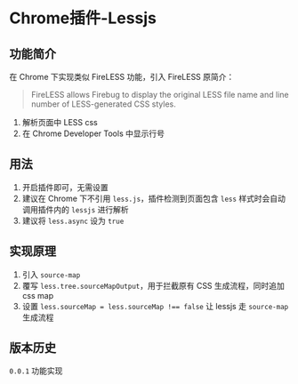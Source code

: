 # Chrome插件-Lessjs

## 功能简介

在 Chrome 下实现类似 FireLESS 功能，引入 FireLESS 原简介：

> FireLESS allows Firebug to display the original LESS file name and line number of LESS-generated CSS styles.

1. 解析页面中 LESS css
2. 在 Chrome Developer Tools 中显示行号

## 用法

1. 开启插件即可，无需设置
2. 建议在 Chrome 下不引用 `less.js`，插件检测到页面包含 `less` 样式时会自动调用插件内的 `lessjs` 进行解析
3. 建议将 `less.async` 设为 `true`

## 实现原理

1. 引入 `source-map`
2. 覆写 `less.tree.sourceMapOutput`，用于拦截原有 CSS 生成流程，同时追加 css map
2. 设置 `less.sourceMap = less.sourceMap !== false` 让 lessjs 走 `source-map` 生成流程

## 版本历史

`0.0.1` 功能实现